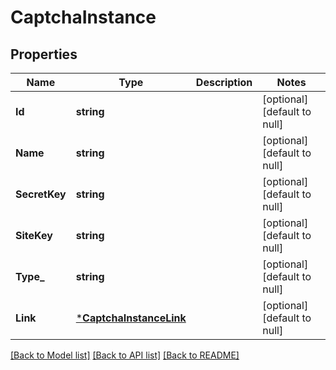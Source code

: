 # CaptchaInstance

## Properties
Name | Type | Description | Notes
------------ | ------------- | ------------- | -------------
**Id** | **string** |  | [optional] [default to null]
**Name** | **string** |  | [optional] [default to null]
**SecretKey** | **string** |  | [optional] [default to null]
**SiteKey** | **string** |  | [optional] [default to null]
**Type_** | **string** |  | [optional] [default to null]
**Link** | [***CaptchaInstanceLink**](CAPTCHAInstance__link.md) |  | [optional] [default to null]

[[Back to Model list]](../README.md#documentation-for-models) [[Back to API list]](../README.md#documentation-for-api-endpoints) [[Back to README]](../README.md)

